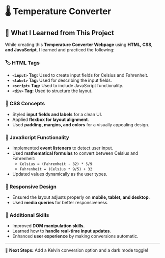 # 🌡️ Temperature Converter  

## 📝 What I Learned from This Project  

While creating this **Temperature Converter Webpage** using **HTML, CSS, and JavaScript**, I learned and practiced the following:  

### 🏷️ HTML Tags  
- **`<input>` Tag:** Used to create input fields for Celsius and Fahrenheit.  
- **`<label>` Tag:** Used for describing the input fields.  
- **`<script>` Tag:** Used to include JavaScript functionality.  
- **`<div>` Tag:** Used to structure the layout.  

### 🎨 CSS Concepts  
- Styled **input fields and labels** for a clean UI.  
- Applied **flexbox for layout alignment**.  
- Used **padding, margins, and colors** for a visually appealing design.  

### 🔄 JavaScript Functionality  
- Implemented **event listeners** to detect user input.  
- Used **mathematical formulas** to convert between Celsius and Fahrenheit:  
  - `Celsius = (Fahrenheit - 32) * 5/9`  
  - `Fahrenheit = (Celsius * 9/5) + 32`  
- Updated values dynamically as the user types.  

### 📱 Responsive Design  
- Ensured the layout adjusts properly on **mobile, tablet, and desktop**.  
- Used **media queries** for better responsiveness.  

### 🚀 Additional Skills  
- Improved **DOM manipulation skills**.  
- Learned how to **handle real-time input updates**.  
- Enhanced **user experience** by making conversions automatic.  

---

📌 **Next Steps:** Add a Kelvin conversion option and a dark mode toggle!  
